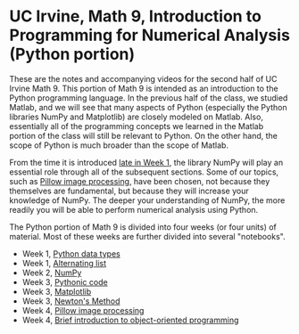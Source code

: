 # UC Irvine, Math 9, Introduction to Programming for Numerical Analysis (Python portion)

These are the notes and accompanying videos for the second half of UC Irvine Math 9.  This portion of Math 9 is intended as an introduction to the Python programming language.  In the previous half of the class, we studied Matlab, and we will see that many aspects of Python (especially the Python libraries NumPy and Matplotlib) are closely modeled on Matlab.  Also, essentially all of the programming concepts we learned in the Matlab portion of the class will still be relevant to Python.  On the other hand, the scope of Python is much broader than the scope of Matlab.

From the time it is introduced [late in Week 1](Using-NumPy), the library NumPy will play an essential role through all of the subsequent sections.  Some of our topics, such as [Pillow image processing](./Week4/Pillow.ipynb), have been chosen, not because they themselves are fundamental, but because they will increase your knowledge of NumPy.  The deeper your understanding of NumPy, the more readily you will be able to perform numerical analysis using Python.

The Python portion of Math 9 is divided into four weeks (or four units) of material.  Most of these weeks are further divided into several "notebooks".  

* Week 1, [Python data types](./Week1/PythonDataTypes.ipynb)
* Week 1, [Alternating list](./Week1/AlternatingList.ipynb)
* Week 2, [NumPy](./Week2/NumPy.ipynb)
* Week 3, [Pythonic code](./Week3/PythonicCode.ipynb)
* Week 3, [Matplotlib](./Week3/Matplotlib.ipynb)
* Week 3, [Newton's Method](./Week3/NewtonsMethod.ipynb)
* Week 4, [Pillow image processing](./Week4/Pillow.ipynb)
* Week 4, [Brief introduction to object-oriented programming](./Week4/ObjectOriented.ipynb)
